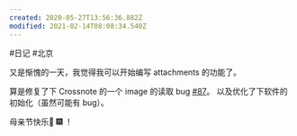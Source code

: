 ```yaml
---
created: 2020-05-27T13:56:36.882Z
modified: 2021-02-14T08:08:34.540Z
---
```

#日记 #北京

又是惭愧的一天，我觉得我可以开始编写 attachments 的功能了。

算是修复了下 Crossnote 的一个 image 的读取 bug [#87](https://github.com/0xGG/crossnote/issues/87)。
以及优化了下软件的初始化（虽然可能有 bug）。  

母亲节快乐:woman: :fireworks: ！